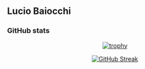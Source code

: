 ## Lucio Baiocchi


### GitHub stats

<div align="center">
  
  [![trophy](https://github-profile-trophy.vercel.app/?username=luciobaiocchi&theme=monokai&row=2)](https://github.com/ryo-ma/github-profile-trophy)

 [![GitHub Streak](https://streak-stats.demolab.com?user=luciobaiocchi&theme=monokai&border_radius=5&mode=weekly&card_width=527)](https://git.io/streak-stats)

</div>
  
<!--
**DanySK/DanySK** is a ✨ _special_ ✨ repository because its `README.md` (this file) appears on your GitHub profile.

Here are some ideas to get you started:

- 🔭 I’m currently working on ...
- 🌱 I’m currently learning ...
- 👯 I’m looking to collaborate on ...
- 🤔 I’m looking for help with ...
- 💬 Ask me about ...
- 📫 How to reach me: ...
- 😄 Pronouns: ...
- ⚡ Fun fact: ...
-->
